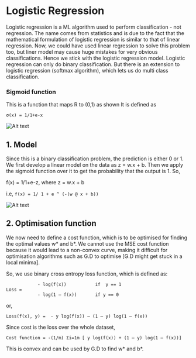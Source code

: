 # Logistic Regression
Logistic regression is a ML algorithm used to perform classification - not regression. The name comes from statistics and is due to the fact that the mathematical formulation of logistic regression is similar to that of linear regression. Now, we could have used linear regression to solve this problem too, but liner model may cause huge mistakes for very obvious classifications. Hence we stick with the logistic regression model. Logistic regression can only do binary classification. But there is an extension to logistic regression (softmax algorithm), which lets us do multi class classification.

### Sigmoid function
This is a function that maps R to (0,1) as shown
It is defined as 		

```σ(x) = 1/1+e-x```

![Alt text](image-4.png)

## 1. Model
Since this is a binary classification problem, the prediction is either 0 or 1. We first develop a linear model on the data as z = w.x + b. Then we apply the sigmoid function over it to get the probability that the output is 1.
So, 

f(x) = 1/1+e-z, where z = w.x + b

i.e, ```f(x) = 1/ 1 + e ^ (-(w @ x + b))```

![Alt text](image-5.png)

## 2. Optimisation function
We now need to define a cost function, which is to be optimised for finding the optimal values w* and b*. We cannot use the MSE cost function because it would lead to a non-convex curve, making it difficult for optimisation algorithms such as G.D to optimise [G.D might get stuck in a local minima]. 

So, we use binary cross entropy loss function, which is defined as:

		        - log(f(x))	 		  if  y == 1
	Loss = 	
		        - log(1 – f(x))       if y == 0

or,

```Loss(f(x), y) =  - y log(f(x)) – (1 – y) log(1 – f(x))```

Since cost is the loss over the whole dataset, 

```Cost function = -(1/m) Σi=1m [ y log(f(x)) + (1 – y) log(1 – f(x))] ```

This is convex and can be used by G.D to find w* and b*.


